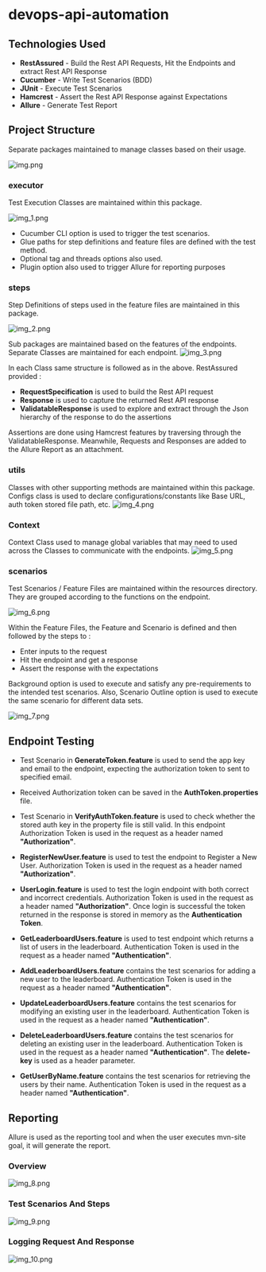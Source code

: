 # devops-api-automation

## Technologies Used
* **RestAssured** - Build the Rest API Requests, Hit the Endpoints and extract Rest API Response
* **Cucumber** - Write Test Scenarios (BDD)
* **JUnit** - Execute Test Scenarios
* **Hamcrest** - Assert the Rest API Response against Expectations
* **Allure** - Generate Test Report

## Project Structure
Separate packages maintained to manage classes based on their usage.

<img alt="img.png" src="readme/img.png"/>

### executor
Test Execution Classes are maintained within this package.

<img alt="img_1.png" src="readme/img_1.png"/>

* Cucumber CLI option is used to trigger the test scenarios.
* Glue paths for step definitions and feature files are defined with the test method.
* Optional tag and threads options also used.
* Plugin option also used to trigger Allure for reporting purposes

### steps
Step Definitions of steps used in the feature files are maintained in this package.

<img alt="img_2.png" src="readme/img_2.png"/>

Sub packages are maintained based on the features of the endpoints.
Separate Classes are maintained for each endpoint.
<img alt="img_3.png" src="readme/img_3.png"/>

In each Class same structure is followed as in the above.
RestAssured provided : 
* **RequestSpecification** is used to build the Rest API request
* **Response** is used to capture the returned Rest API response
* **ValidatableResponse** is used to explore and extract through the Json hierarchy of the response to do the assertions

Assertions are done using Hamcrest features by traversing through the ValidatableResponse.
Meanwhile, Requests and Responses are added to the Allure Report as an attachment.

### utils

Classes with other supporting methods are maintained within this package. 
Configs class is used to declare configurations/constants like Base URL, auth token stored file path, etc.
<img alt="img_4.png" src="readme/img_4.png"/>

### Context
Context Class used to manage global variables that may need to used across the Classes to communicate with the endpoints.
<img alt="img_5.png" src="readme/img_5.png"/>

### scenarios
Test Scenarios / Feature Files are maintained within the resources directory.
They are grouped according to the functions on the endpoint.

<img alt="img_6.png" src="readme/img_6.png"/>

Within the Feature Files, the Feature and Scenario is defined and then followed by the steps to :
* Enter inputs to the request 
* Hit the endpoint and get a response 
* Assert the response with the expectations

Background option is used to execute and satisfy any pre-requirements to the intended test scenarios.
Also, Scenario Outline option is used to execute the same scenario for different data sets.

<img alt="img_7.png" src="readme/img_7.png"/>


## Endpoint Testing
* Test Scenario in **GenerateToken.feature** is used to send the app key and email to the endpoint, expecting the authorization token to sent to specified email.


* Received Authorization token can be saved in the **AuthToken.properties** file.


* Test Scenario in **VerifyAuthToken.feature** is used to check whether the stored auth key in the property file is still valid.
In this endpoint Authorization Token is used in the request as a header named **"Authorization"**.


* **RegisterNewUser.feature** is used to test the endpoint to Register a New User.
Authorization Token is used in the request as a header named **"Authorization"**.


* **UserLogin.feature** is used to test the login endpoint with both correct and incorrect credentials.
Authorization Token is used in the request as a header named **"Authorization"**.
Once login is successful the token returned in the response is stored in memory as the **Authentication Token**.


* **GetLeaderboardUsers.feature** is used to test endpoint which returns a list of users in the leaderboard.
Authentication Token is used in the request as a header named **"Authentication"**.


* **AddLeaderboardUsers.feature** contains the test scenarios for adding a new user to the leaderboard.
Authentication Token is used in the request as a header named **"Authentication"**.


* **UpdateLeaderboardUsers.feature** contains the test scenarios for modifying an existing user in the leaderboard.
Authentication Token is used in the request as a header named **"Authentication"**.


* **DeleteLeaderboardUsers.feature** contains the test scenarios for deleting an existing user in the leaderboard.
Authentication Token is used in the request as a header named **"Authentication"**. The **delete-key** is used as a header parameter.


* **GetUserByName.feature** contains the test scenarios for retrieving the users by their name.
Authentication Token is used in the request as a header named **"Authentication"**.

## Reporting
Allure is used as the reporting tool and when the user executes mvn-site goal, it will generate the report.

### Overview

<img alt="img_8.png" src="readme/img_8.png"/>

### Test Scenarios And Steps

<img alt="img_9.png" src="readme/img_9.png"/>

### Logging Request And Response

<img alt="img_10.png" src="readme/img_10.png"/>